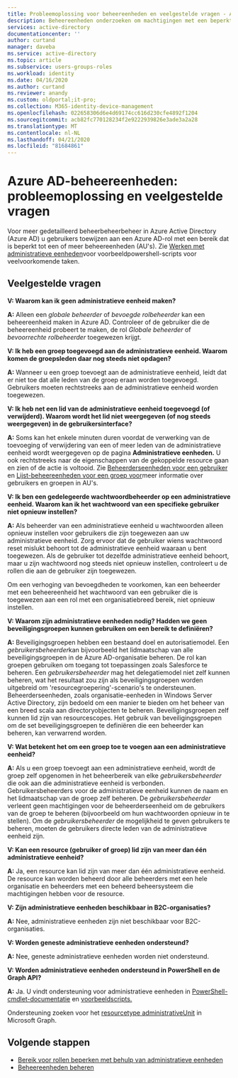 ```yaml
---
title: Probleemoplossing voor beheereenheden en veelgestelde vragen - Azure Active Directory | Microsoft Documenten
description: Beheereenheden onderzoeken om machtigingen met een beperkt bereik in Azure Active Directory toe te kennen.
services: active-directory
documentationcenter: ''
author: curtand
manager: daveba
ms.service: active-directory
ms.topic: article
ms.subservice: users-groups-roles
ms.workload: identity
ms.date: 04/16/2020
ms.author: curtand
ms.reviewer: anandy
ms.custom: oldportal;it-pro;
ms.collection: M365-identity-device-management
ms.openlocfilehash: 022658306d6e4d69174cc616d230cfe4892f1204
ms.sourcegitcommit: acb82fc770128234f2e9222939826e3ade3a2a28
ms.translationtype: MT
ms.contentlocale: nl-NL
ms.lasthandoff: 04/21/2020
ms.locfileid: "81684861"
---
```

# <a name="azure-ad-administrative-units-troubleshooting-and-faq"></a>Azure AD-beheereenheden: probleemoplossing en veelgestelde vragen

Voor meer gedetailleerd beheerbeheerbeheer in Azure Active Directory (Azure AD) u gebruikers toewijzen aan een Azure AD-rol met een bereik dat is beperkt tot een of meer beheereenheden (AU's). Zie [Werken met administratieve eenheden](https://docs.microsoft.com/powershell/azure/active-directory/working-with-administrative-units?view=azureadps-2.0)voor voorbeeldpowershell-scripts voor veelvoorkomende taken.

## <a name="frequently-asked-questions"></a>Veelgestelde vragen

**V: Waarom kan ik geen administratieve eenheid maken?**

**A:** Alleen een *globale beheerder* of *bevoegde rolbeheerder* kan een beheereenheid maken in Azure AD. Controleer of de gebruiker die de beheereenheid probeert te maken, de rol *Globale beheerder* of *bevoorrechte rolbeheerder* toegewezen krijgt.

**V: Ik heb een groep toegevoegd aan de administratieve eenheid. Waarom komen de groepsleden daar nog steeds niet opdagen?**

**A:** Wanneer u een groep toevoegt aan de administratieve eenheid, leidt dat er niet toe dat alle leden van de groep eraan worden toegevoegd. Gebruikers moeten rechtstreeks aan de administratieve eenheid worden toegewezen.

**V: Ik heb net een lid van de administratieve eenheid toegevoegd (of verwijderd). Waarom wordt het lid niet weergegeven (of nog steeds weergegeven) in de gebruikersinterface?**

**A:** Soms kan het enkele minuten duren voordat de verwerking van de toevoeging of verwijdering van een of meer leden van de administratieve eenheid wordt weergegeven op de pagina **Administratieve eenheden.** U ook rechtstreeks naar de eigenschappen van de gekoppelde resource gaan en zien of de actie is voltooid. Zie [Beheerderseenheden voor een gebruiker](roles-admin-units-add-manage-users.md) en [Lijst-beheereenheden voor een groep voor](roles-admin-units-add-manage-groups.md)meer informatie over gebruikers en groepen in AU's.

**V: Ik ben een gedelegeerde wachtwoordbeheerder op een administratieve eenheid. Waarom kan ik het wachtwoord van een specifieke gebruiker niet opnieuw instellen?**

**A:** Als beheerder van een administratieve eenheid u wachtwoorden alleen opnieuw instellen voor gebruikers die zijn toegewezen aan uw administratieve eenheid. Zorg ervoor dat de gebruiker wiens wachtwoord reset mislukt behoort tot de administratieve eenheid waaraan u bent toegewezen. Als de gebruiker tot dezelfde administratieve eenheid behoort, maar u zijn wachtwoord nog steeds niet opnieuw instellen, controleert u de rollen die aan de gebruiker zijn toegewezen. 

Om een verhoging van bevoegdheden te voorkomen, kan een beheerder met een beheereenheid het wachtwoord van een gebruiker die is toegewezen aan een rol met een organisatiebreed bereik, niet opnieuw instellen.

**V: Waarom zijn administratieve eenheden nodig? Hadden we geen beveiligingsgroepen kunnen gebruiken om een bereik te definiëren?**

**A:** Beveiligingsgroepen hebben een bestaand doel en autorisatiemodel. Een *gebruikersbeheerder*kan bijvoorbeeld het lidmaatschap van alle beveiligingsgroepen in de Azure AD-organisatie beheren. De rol kan groepen gebruiken om toegang tot toepassingen zoals Salesforce te beheren. Een *gebruikersbeheerder* mag het delegatiemodel niet zelf kunnen beheren, wat het resultaat zou zijn als beveiligingsgroepen worden uitgebreid om 'resourcegroepering'-scenario's te ondersteunen. Beheerderseenheden, zoals organisatie-eenheden in Windows Server Active Directory, zijn bedoeld om een manier te bieden om het beheer van een breed scala aan directoryobjecten te beheren. Beveiligingsgroepen zelf kunnen lid zijn van resourcescopes. Het gebruik van beveiligingsgroepen om de set beveiligingsgroepen te definiëren die een beheerder kan beheren, kan verwarrend worden.

**V: Wat betekent het om een groep toe te voegen aan een administratieve eenheid?**

**A:** Als u een groep toevoegt aan een administratieve eenheid, wordt de groep zelf opgenomen in het beheerbereik van elke *gebruikersbeheerder* die ook aan die administratieve eenheid is verbonden. Gebruikersbeheerders voor de administratieve eenheid kunnen de naam en het lidmaatschap van de groep zelf beheren. De *gebruikersbeheerder* verleent geen machtigingen voor de beheerderseenheid om de gebruikers van de groep te beheren (bijvoorbeeld om hun wachtwoorden opnieuw in te stellen). Om de *gebruikersbeheerder* de mogelijkheid te geven gebruikers te beheren, moeten de gebruikers directe leden van de administratieve eenheid zijn.

**V: Kan een resource (gebruiker of groep) lid zijn van meer dan één administratieve eenheid?**

**A:** Ja, een resource kan lid zijn van meer dan één administratieve eenheid. De resource kan worden beheerd door alle beheerders met een hele organisatie en beheerders met een beheerd beheersysteem die machtigingen hebben voor de resource.

**V: Zijn administratieve eenheden beschikbaar in B2C-organisaties?**

**A:** Nee, administratieve eenheden zijn niet beschikbaar voor B2C-organisaties.

**V: Worden geneste administratieve eenheden ondersteund?**

**A:** Nee, geneste administratieve eenheden worden niet ondersteund.

**V: Worden administratieve eenheden ondersteund in PowerShell en de Graph API?**

**A:** Ja. U vindt ondersteuning voor administratieve eenheden in [PowerShell-cmdlet-documentatie](https://docs.microsoft.com/powershell/module/Azuread/?view=azureadps-2.0-preview) en [voorbeeldscripts.](https://docs.microsoft.com/powershell/azure/active-directory/working-with-administrative-units?view=azureadps-2.0-preview) 

Ondersteuning zoeken voor het [resourcetype administrativeUnit](https://developer.microsoft.com/graph/docs/api-reference/beta/resources/administrativeunit) in Microsoft Graph.

## <a name="next-steps"></a>Volgende stappen

- [Bereik voor rollen beperken met behulp van administratieve eenheden](directory-administrative-units.md)
- [Beheereenheden beheren](roles-admin-units-manage.md)
